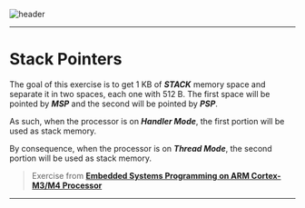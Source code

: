 ![header](https://github.com/lyangmdrs/stack_pointers_exercise/blob/develop/Img/header.png)

***
# Stack Pointers

The goal of this exercise is to get 1 KB of ***STACK*** memory space and separate it in two spaces, each one with 512 B. The first space will be pointed by ***MSP*** and the second will be pointed by ***PSP***.

As such, when the processor is on ***Handler Mode***, the first portion will be used as stack memory.

By consequence, when the processor is on ***Thread Mode***, the second portion will be used as stack memory.

> Exercise from [**Embedded Systems Programming on ARM Cortex-M3/M4 Processor**](https://www.udemy.com/course/embedded-system-programming-on-arm-cortex-m3m4/)

***
